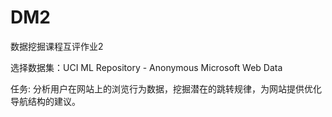 # DM2
数据挖掘课程互评作业2

选择数据集：UCI ML Repository - Anonymous Microsoft Web Data

任务: 分析用户在网站上的浏览行为数据，挖掘潜在的跳转规律，为网站提供优化导航结构的建议。
